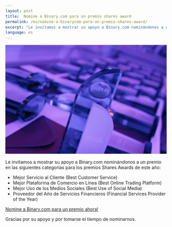 ```yaml
---
layout: post
title:  Nomine a Binary.com para un premio shares award
permalink: /es/nomine-a-binarycom-para-un-premio-shares-award/
excerpt: "Le invitamos a mostrar su apoyo a Binary.com nominándonos a un premio en las siguientes categorías para los premios Shares Awards de este año..."
language: es
---
```


![](/images/sharesAward2015.png)

Le invitamos a mostrar su apoyo a Binary.com nominándonos a un premio en las siguientes categorías para los premios Shares Awards de este año:

* Mejor Servicio al Cliente (Best Customer Service)
* Mejor Plataforma de Comercio en Línea (Best Online Trading Platform)
* Mejor Uso de los Medios Sociales (Best Use of Social Media)
* Proveedor del Año de Servicios Financieros (Financial Services Provider of the Year)

[Nomine a Binary.com para un premio ahora!](http://info.binary.com/sharesawards15)

Gracias por su apoyo y por tomarse el tiempo de nominarnos.
